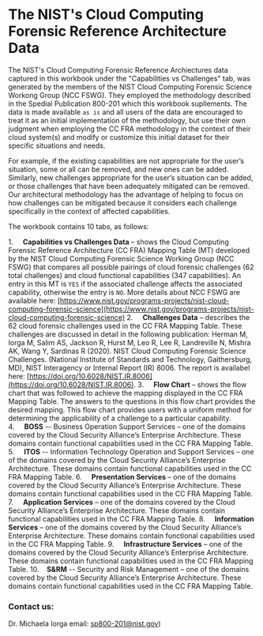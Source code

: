 # The NIST's Cloud Computing Forensic Reference Architecture Data 

The NIST's Cloud Computing Forensic Reference Archiectures data captured in this workbook under the "Capabilities vs Challenges" tab, was generated by the members of the NIST Cloud Computing Forensic Science Workong Group (NCC FSWG). They employed the  methodology described in the Spedial Publication 800-201 which this workbook supllements.  The data is made available `as is` and all users of the data are encouraged to treat it as an initial implementation of the methodology, but use their own judgment when employing the CC FRA methodology in the context of their cloud system(s) and modify or customize this initial dataset for their specific situations and needs.                                                              

For example, if the existing capabilities are not appropriate for the user’s situation, some or all can be removed, and new ones can be added. Similarly, new challenges appropriate for the user’s situation can be added, or those challenges that have been adequately mitigated can be removed. Our architectural methodology has the advantage of helping to focus on how challenges can be mitigated because it considers each challenge specifically in the context of affected capabilities.

The workbook contains 10 tabs, as follows:

1.     **Capabilities vs Challenges Data** – shows the Cloud Computing Forensic Reference Architecture (CC FRA) Mapping Table (MT) developed by the NIST Cloud Computing Forensic Science Working Group (NCC FSWG) that compares all possible pairings of cloud forensic challenges (62 total challenges) and cloud functional capabilities (347 capabilities).  An entry in this MT is `YES` if the associated challenge affects the associated capability, otherwise the entry is `NO`. More details about NCC FSWG are available here: [https://www.nist.gov/programs-projects/nist-cloud-computing-forensic-science](https://www.nist.gov/programs-projects/nist-cloud-computing-forensic-science) 
2.     **Challenges Data** – describes the 62 cloud forensic challenges used in the CC FRA Mapping Table. These challenges are discussed in detail in the following publication: Herman M, Iorga M, Salim AS, Jackson R, Hurst M, Leo R, Lee R, Landreville N, Mishra AK, Wang Y, Sardinas R (2020). NIST Cloud Computing Forensic Science Challenges. (National Institute of Standards and Technology, Gaithersburg, MD), NIST Interagency or Internal Report (IR) 8006. The report is availabel here: [https://doi.org/10.6028/NIST.IR.8006](https://doi.org/10.6028/NIST.IR.8006).
3.     **Flow Chart** – shows the flow chart that was followed to achieve the mapping displayed in the CC FRA Mapping Table.  The answers to the questions in this flow chart provides the desired mapping.  This flow chart provides users with a uniform method for determining the applicability of a challenge to a particular capability.   
4.     **BOSS** -- Business Operation Support Services – one of the domains covered by the Cloud Security Alliance’s Enterprise Architecture. These domains contain functional capabilities used in the CC FRA Mapping Table.
5.     **ITOS** -- Information Technology Operation and Support Services – one of the domains covered by the Cloud Security Alliance’s Enterprise Architecture. These domains contain functional capabilities used in the CC FRA Mapping Table.
6.     **Presentation Services** – one of the domains covered by the Cloud Security Alliance’s Enterprise Architecture. These domains contain functional capabilities used in the CC FRA Mapping Table.
7.     **Application Services** – one of the domains covered by the Cloud Security Alliance’s Enterprise Architecture. These domains contain functional capabilities used in the CC FRA Mapping Table.
8.     **Information Services** – one of the domains covered by the Cloud Security Alliance’s Enterprise Architecture. These domains contain functional capabilities used in the CC FRA Mapping Table.
9.     **Infrastructure Services** – one of the domains covered by the Cloud Security Alliance’s Enterprise Architecture. These domains contain functional capabilities used in the CC FRA Mapping Table.
10.    **S&RM** -- Security and Risk Management – one of the domains covered by the Cloud Security Alliance’s Enterprise Architecture. These domains contain functional capabilities used in the CC FRA Mapping Table.
### Contact us: 

Dr. Michaela Iorga
email: [sp800-201@nist.gov](mailto:sp800-201@nist.gov))


